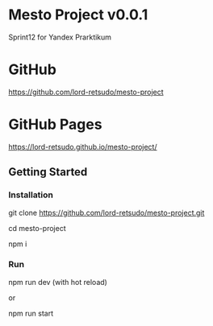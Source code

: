 # Mesto Project v0.0.1
Sprint12 for Yandex Prarktikum

# GitHub
<https://github.com/lord-retsudo/mesto-project>

# GitHub Pages
<https://lord-retsudo.github.io/mesto-project/>

## Getting Started

### Installation 

git clone https://github.com/lord-retsudo/mesto-project.git

cd mesto-project

npm i 

### Run

npm run dev (with hot reload)

or

npm run start

